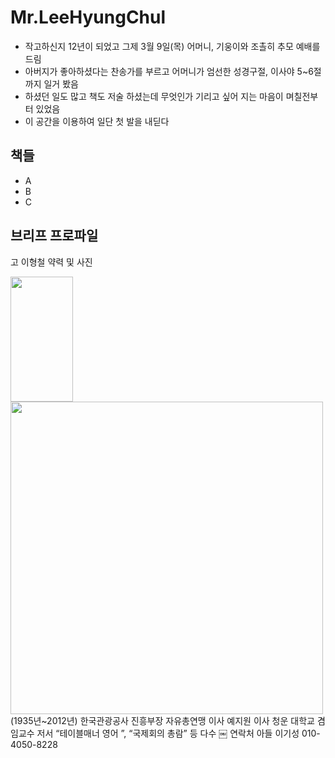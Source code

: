 # Mr.LeeHyungChul
- 작고하신지 12년이 되었고 그제 3월 9일(목) 어머니, 기웅이와 조촐히 추모 예배를 드림   
- 아버지가 좋아하셨다는 찬송가를 부르고 어머니가 엄선한 성경구절, 이사야 5~6절 까지 일거 봤음   
- 하셨던 일도 많고 책도 저술 하셨는데 무엇인가 기리고 싶어 지는 마음이 며칠전부터 있었음   
- 이 공간을 이용하여 일단 첫 발을 내딛다  

## 책들
- A
- B
- C

## 브리프 프로파일
고 이형철 약력 및 사진

<img src="https://user-images.githubusercontent.com/10893178/224476532-42e557da-35ea-4033-9679-d37cc31e9c1d.jpeg" width="100" height="200">
<img src="https://i.pinimg.com/originals/20/78/a9/2078a921387fb535735b19820175bacf.jpg" width="500">
(1935년~2012년)
한국관광공사 진흥부장
자유총연맹 이사
예지원 이사
청운 대학교 겸임교수
저서 “테이블매너 영어 ”, “국제회의 총람” 등 다수
￼
연락처 
아들 이기성 010-4050-8228
